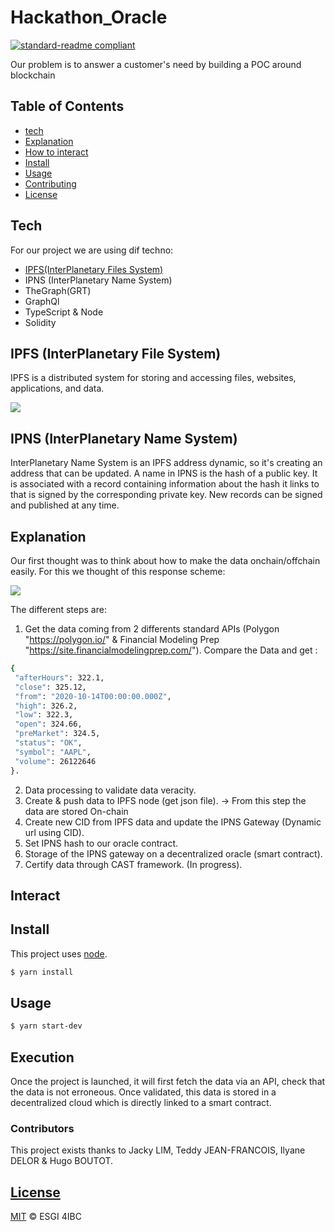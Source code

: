 # Hackathon_Oracle

[![standard-readme compliant](https://img.shields.io/badge/readme%20style-standard-brightgreen.svg?style=flat-square)](https://github.com/RichardLitt/standard-readme)


Our problem is to answer a customer's need by building a POC around blockchain


## Table of Contents
- [tech](#tech)
- [Explanation](#explanation)
- [How to interact](#interact)
- [Install](#install)
- [Usage](#usage)
- [Contributing](#contributing)
- [License](#license)

## Tech

For our project we are using dif techno:
  - [IPFS(InterPlanetary Files System)](#IPFS)
  - IPNS (InterPlanetary Name System)
  - TheGraph(GRT)
  - GraphQl
  - TypeScript & Node
  - Solidity


## IPFS (InterPlanetary File System)

IPFS is a distributed system for storing and accessing files, websites, applications, and data.

<img src="https://www.researchgate.net/profile/Magnus_Westerlund2/publication/333018189/figure/fig1/AS:757344308822016@1557576362037/IPFS-addressing-process-flow.png">

## IPNS (InterPlanetary Name System)

InterPlanetary Name System is an IPFS address dynamic, so it's creating an address that can be updated.
A name in IPNS is the hash of a public key. It is associated with a record containing information about the hash it links to that is signed by the corresponding private key. New records can be signed and published at any time.


## Explanation

Our first thought was to think about how to make the data onchain/offchain easily. For this we thought of this response scheme:

 <img src="https://media.discordapp.net/attachments/960837766768377896/962045205962440734/unknown.png?width=1416&height=1034">
 
The different steps are:
1. Get the data coming from 2 differents standard APIs (Polygon "https://polygon.io/" & Financial Modeling Prep "https://site.financialmodelingprep.com/").
   Compare the Data and get :
 
 ```sh
 {
  "afterHours": 322.1,
  "close": 325.12,
  "from": "2020-10-14T00:00:00.000Z",
  "high": 326.2,
  "low": 322.3,
  "open": 324.66,
  "preMarket": 324.5,
  "status": "OK",
  "symbol": "AAPL",
  "volume": 26122646
 }.
 ```
 
2. Data processing to validate data veracity.
3. Create & push data to IPFS node (get json file). -> From this step the data are stored On-chain
4. Create new CID from IPFS data and update the IPNS Gateway (Dynamic url using CID).
5. Set IPNS hash to our oracle contract.
6. Storage of the IPNS gateway on a decentralized oracle (smart contract).
7. Certify data through CAST framework. (In progress).

## Interact


## Install

This project uses [node](http://nodejs.org).

```sh
$ yarn install
```

## Usage

```sh
$ yarn start-dev
```

## Execution

Once the project is launched, it will first fetch the data via an API, check that the data is not erroneous. Once validated, this data is stored in a decentralized cloud which is directly linked to a smart contract.

### Contributors

This project exists thanks to Jacky LIM, Teddy JEAN-FRANCOIS, Ilyane DELOR & Hugo BOUTOT.  
<a href="https://github.com/J4ckyLIM/Hackathon_Oracle/graphs/contributors">


## License

[MIT](LICENSE) © ESGI 4IBC
